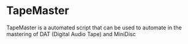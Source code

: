 # TapeMaster
TapeMaster is a automated script that can be used to automate in the mastering of DAT (Digital Audio Tape) and MiniDisc

